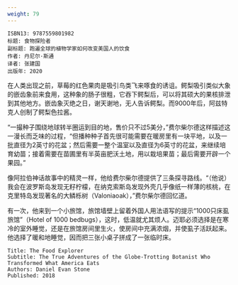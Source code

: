 ```yaml
---
weight: 79
---
```


```
ISBN13: 9787559801982
标题: 食物探险者
副标题: 跑遍全球的植物学家如何改变美国人的饮食
作者: 丹尼尔·斯通
译者: 张建国
出版年: 2020
```

在人类出现之前，草莓的红色果肉是吸引鸟类飞来啄食的诱诅。鳄梨吸引类似大象的嵌齿象前来食用，这种象的肠子很粗，它吞下鳄梨后，可以将其硕大的果核排泄到其他地方。嵌齿象灭绝之日，谢天谢地，无人告诉鳄梨。而9000年后，阿兹特克人创制了鳄梨色拉酱。

“一撮种子围绕地球转半圈运到目的地，售价只不过5美分，”费尔柴尔德这样描述这一漫长而乏味的过程，“但播种种子首先很可能需要在暖房里有一块平地，以及一批直径为2英寸的花盆；然后需要一整个温室以及直径为6英寸的花盆，来继续培育幼苗；接着需要在苗圃里有半英亩肥沃土地，用以栽培果苗；最后需要开辟一个果园。”

像阿拉伯神话故事中的精灵一样，他给费尔柴尔德提供了三条探寻路线。“（他说）我会在波罗斯岛发现无籽柠檬，在纳克索斯岛发现外壳几乎像纸一样薄的核桃，在克里特岛发现著名的大鳞栎树（Valoniaoak），”费尔柴尔德回忆道。

有一次，他来到一个小旅馆，旅馆墙壁上留着外国人用法语写的提示“1000只床虱旅馆”（Hotel of 1000 bedbugs），这时，低温就尤其烦人。迈耶必须选择是在寒冷的室外睡觉，还是在旅馆房间里生火，使房间中充满浓烟，并使虱子活跃起来。他选择了暖和地睡觉，因而把三张小桌子拼成了一张临时床。

```
Title: The Food Explorer
Subtitle: The True Adventures of the Globe-Trotting Botanist Who Transformed What America Eats
Authors: Daniel Evan Stone
Published: 2018
```